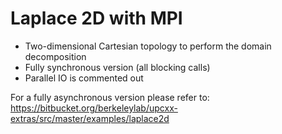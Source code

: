 # Laplace 2D with MPI
* Two-dimensional Cartesian topology to perform the domain decomposition
* Fully synchronous version (all blocking calls) 
* Parallel IO is commented out

For a fully asynchronous version please refer to: https://bitbucket.org/berkeleylab/upcxx-extras/src/master/examples/laplace2d
